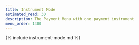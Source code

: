 ```yaml
---
title: Instrument Mode
estimated_read: 30
description: The Payment Menu with one payment instrument
menu_order: 1400
---
```


{% include instrument-mode.md %}

